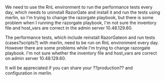 We need to use the RnL environment to run the performance tests every day, which needs to uninstall RazorGate and install it and run the tests using merlin, so I'm trying to change the razorgate playbook, but there is some problem when I running the razorgate playbook, I'm not sure the inventory file and host_vars are correct in the admin server 10.48.129.60. 

The performance tests, which include reinstall RazorGateon and run tests (cases?scripts?) with merlin, need to be run on RnL environment every day. However there are some problems while I'm trying to change razorgate playbook. I'm not sure whether the inventory file and host_vars are correct on admin server 10.48.129.60.

It will be appreciated if you can share your ??production?? and configuration in merlin.
